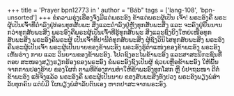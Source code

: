 +++
title = 'Prayer bpn12773 in '
author = "Báb"
tags = ['lang-108', 'bpn-unsorted']
+++
ຂໍຄວາມຮຸ່ງເຮືອງຈົ່ງມີແດ່ພຣະອົງ   ຂ້າແດ່ພຣະຜູ້ເປັນ ເຈົ້າ! ພຣະອົງຄື ພຣະຜູ້ເປັນເຈົ້າທີ່ດໍາລົງຢູ່ກ່ອນທຸກສັບພະ ສິ່ງແລະດໍາລົງຢູ່ຫຼັງທຸກສັບພະສິ່ງ ແລະ ຈະຄົງຢູ່ຍືນນານ ກວ່າທຸກສັບພະສິ່ງ ພຣະອົງຄືພຣະຜູ້ເປັນເຈົ້າທີ່ຮູ້ທຸກສັບພະ ສິ່ງແລະຊົງຍິ່ງໃຫຍ່ເໜືອທຸກສັບພະສິ່ງ ພຣະອົງຄືພຣະຜູ້ ເປັນເຈົ້າທີ່ປານີຕໍ່ທຸກສັບພະສິ່ງ ຜູ້ຊົງວິນິໄສທຸກສັບພະສິ່ງ ພຣະອົງຄືພຣະຜູ້ເປັນເຈົ້າ ພຣະຜູ້ເປັນນາຍຂອງຂ້າພະອົງ ພຣະອົງຮູ້ຕໍາແໜ່ງຂອງຂ້າພະອົງ ພຣະອົງເຫັນຮ່າງ ກາຍ ແລະ ວິນຍານຂອງຂ້າພະອົງ.
ໂປດຊົງອະໄພຂ້າພະອົງ ແລະສາສະນິກະຊົນທີ່ຕອບ ສະໜອງສຽງຮຽກຮ້ອງຂອງພຣະອົງ ຂໍພຣະອົງຊົງເປັນຜູ້ ຊ່ວຍເຫຼືອຂ້າພະອົງ ໃຫ້ພົ້ນຈາກການປອງຮ້າຍ ຂອງໃຜກໍ ຕາມທີ່ຕ້ອງການທໍາໃຫ້ຂ້າພະອົງທຸກໂສກ ຫຼື ບໍ່ປາຖະໜາ ດີຕໍ່ຂ້າພະອົງ   ແທ້ຈິງແລ້ວ ພຣະອົງຄື ພຣະຜູ້ເປັນນາຍ ຂອງສັບພະສິ່ງທັງປວງ ພຣະອົງພຽງພໍສໍາລັບທຸກຄົນ ແຕ່ບໍ່ມີ ໃຜພຽງພໍສໍາລັບຕົນເອງ ຫາກປາສະຈາກພຣະອົງ.
